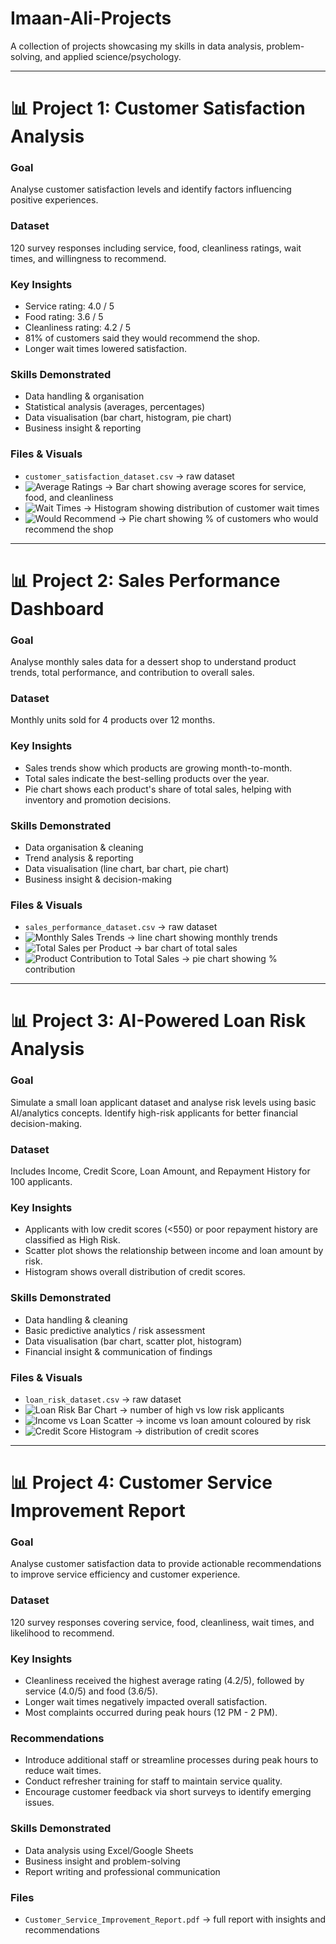 # Imaan-Ali-Projects
A collection of projects showcasing my skills in data analysis, problem-solving, and applied science/psychology.

---

# 📊 Project 1: Customer Satisfaction Analysis

### Goal  
Analyse customer satisfaction levels and identify factors influencing positive experiences.  

### Dataset  
120 survey responses including service, food, cleanliness ratings, wait times, and willingness to recommend.  

### Key Insights  
- Service rating: 4.0 / 5  
- Food rating: 3.6 / 5  
- Cleanliness rating: 4.2 / 5  
- 81% of customers said they would recommend the shop.  
- Longer wait times lowered satisfaction.  

### Skills Demonstrated  
- Data handling & organisation  
- Statistical analysis (averages, percentages)  
- Data visualisation (bar chart, histogram, pie chart)  
- Business insight & reporting  

### Files & Visuals
- `customer_satisfaction_dataset.csv` → raw dataset  
- ![Average Ratings](avg_ratings.png) → Bar chart showing average scores for service, food, and cleanliness  
- ![Wait Times](wait_times.png) → Histogram showing distribution of customer wait times  
- ![Would Recommend](recommend_pie.png) → Pie chart showing % of customers who would recommend the shop
---

# 📊 Project 2: Sales Performance Dashboard

### Goal  
Analyse monthly sales data for a dessert shop to understand product trends, total performance, and contribution to overall sales.  

### Dataset  
Monthly units sold for 4 products over 12 months.  

### Key Insights  
- Sales trends show which products are growing month-to-month.  
- Total sales indicate the best-selling products over the year.  
- Pie chart shows each product's share of total sales, helping with inventory and promotion decisions.  

### Skills Demonstrated  
- Data organisation & cleaning  
- Trend analysis & reporting  
- Data visualisation (line chart, bar chart, pie chart)  
- Business insight & decision-making  

### Files & Visuals
- `sales_performance_dataset.csv` → raw dataset  
- ![Monthly Sales Trends](monthly_sales_trends.png) → line chart showing monthly trends  
- ![Total Sales per Product](total_sales_per_product.png) → bar chart of total sales  
- ![Product Contribution to Total Sales](product_sales_pie.png) → pie chart showing % contribution
---

# 📊 Project 3: AI-Powered Loan Risk Analysis

### Goal  
Simulate a small loan applicant dataset and analyse risk levels using basic AI/analytics concepts. Identify high-risk applicants for better financial decision-making.  

### Dataset  
Includes Income, Credit Score, Loan Amount, and Repayment History for 100 applicants.  

### Key Insights  
- Applicants with low credit scores (<550) or poor repayment history are classified as High Risk.  
- Scatter plot shows the relationship between income and loan amount by risk.  
- Histogram shows overall distribution of credit scores.  

### Skills Demonstrated  
- Data handling & cleaning  
- Basic predictive analytics / risk assessment  
- Data visualisation (bar chart, scatter plot, histogram)  
- Financial insight & communication of findings  

### Files & Visuals
- `loan_risk_dataset.csv` → raw dataset  
- ![Loan Risk Bar Chart](loan_risk_bar.png) → number of high vs low risk applicants  
- ![Income vs Loan Scatter](income_loan_scatter.png) → income vs loan amount coloured by risk  
- ![Credit Score Histogram](credit_score_hist.png) → distribution of credit scores
---

# 📊 Project 4: Customer Service Improvement Report

### Goal  
Analyse customer satisfaction data to provide actionable recommendations to improve service efficiency and customer experience.

### Dataset  
120 survey responses covering service, food, cleanliness, wait times, and likelihood to recommend.

### Key Insights  
- Cleanliness received the highest average rating (4.2/5), followed by service (4.0/5) and food (3.6/5).  
- Longer wait times negatively impacted overall satisfaction.  
- Most complaints occurred during peak hours (12 PM - 2 PM).

### Recommendations  
- Introduce additional staff or streamline processes during peak hours to reduce wait times.  
- Conduct refresher training for staff to maintain service quality.  
- Encourage customer feedback via short surveys to identify emerging issues.

### Skills Demonstrated  
- Data analysis using Excel/Google Sheets  
- Business insight and problem-solving  
- Report writing and professional communication

### Files  
- `Customer_Service_Improvement_Report.pdf` → full report with insights and recommendations
